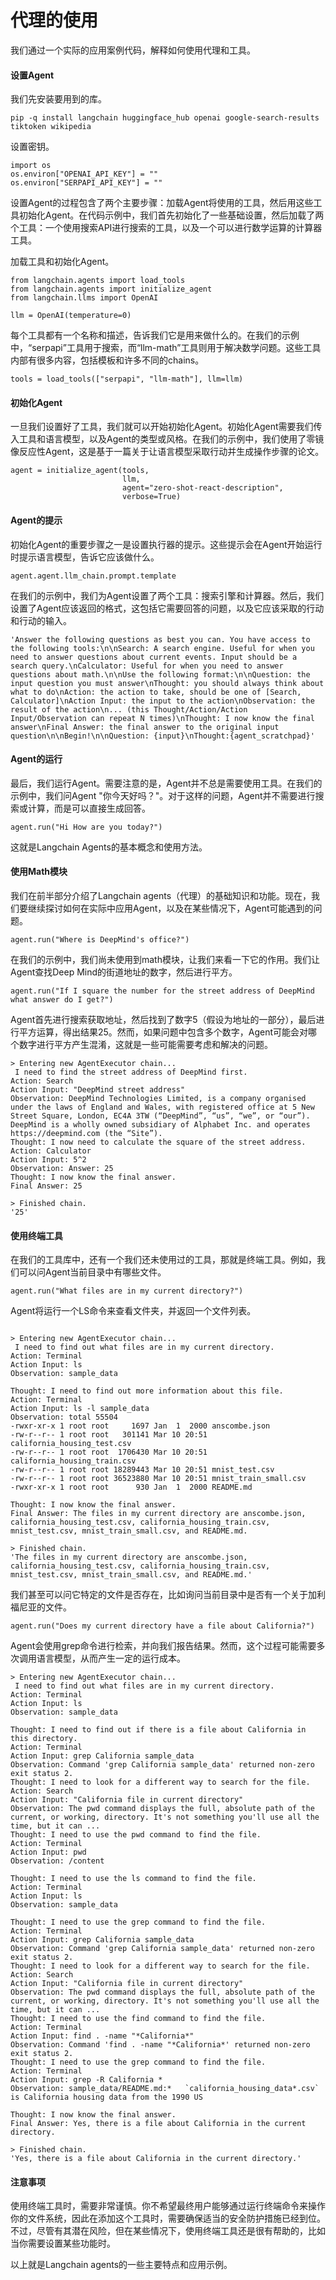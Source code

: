 # 代理的使用

我们通过一个实际的应用案例代码，解释如何使用代理和工具。

####   设置Agent

我们先安装要用到的库。

```
pip -q install langchain huggingface_hub openai google-search-results tiktoken wikipedia
```

设置密钥。

```
import os
os.environ["OPENAI_API_KEY"] = ""
os.environ["SERPAPI_API_KEY"] = ""
```

设置Agent的过程包含了两个主要步骤：加载Agent将使用的工具，然后用这些工具初始化Agent。在代码示例中，我们首先初始化了一些基础设置，然后加载了两个工具：一个使用搜索API进行搜索的工具，以及一个可以进行数学运算的计算器工具。

加载工具和初始化Agent。
```
from langchain.agents import load_tools
from langchain.agents import initialize_agent
from langchain.llms import OpenAI

llm = OpenAI(temperature=0)
```

每个工具都有一个名称和描述，告诉我们它是用来做什么的。在我们的示例中，“serpapi”工具用于搜索，而“llm-math”工具则用于解决数学问题。这些工具内部有很多内容，包括模板和许多不同的chains。

```
tools = load_tools(["serpapi", "llm-math"], llm=llm)
```

####   初始化Agent

一旦我们设置好了工具，我们就可以开始初始化Agent。初始化Agent需要我们传入工具和语言模型，以及Agent的类型或风格。在我们的示例中，我们使用了零镜像反应性Agent，这是基于一篇关于让语言模型采取行动并生成操作步骤的论文。

```
agent = initialize_agent(tools, 
                         llm, 
                         agent="zero-shot-react-description", 
                         verbose=True)
```     


####   Agent的提示

初始化Agent的重要步骤之一是设置执行器的提示。这些提示会在Agent开始运行时提示语言模型，告诉它应该做什么。

```
agent.agent.llm_chain.prompt.template
```

在我们的示例中，我们为Agent设置了两个工具：搜索引擎和计算器。然后，我们设置了Agent应该返回的格式，这包括它需要回答的问题，以及它应该采取的行动和行动的输入。

```
'Answer the following questions as best you can. You have access to the following tools:\n\nSearch: A search engine. Useful for when you need to answer questions about current events. Input should be a search query.\nCalculator: Useful for when you need to answer questions about math.\n\nUse the following format:\n\nQuestion: the input question you must answer\nThought: you should always think about what to do\nAction: the action to take, should be one of [Search, Calculator]\nAction Input: the input to the action\nObservation: the result of the action\n... (this Thought/Action/Action Input/Observation can repeat N times)\nThought: I now know the final answer\nFinal Answer: the final answer to the original input question\n\nBegin!\n\nQuestion: {input}\nThought:{agent_scratchpad}'
```

####   Agent的运行

最后，我们运行Agent。需要注意的是，Agent并不总是需要使用工具。在我们的示例中，我们问Agent "你今天好吗？"。对于这样的问题，Agent并不需要进行搜索或计算，而是可以直接生成回答。

```
agent.run("Hi How are you today?")
```

这就是Langchain Agents的基本概念和使用方法。


####   使用Math模块


我们在前半部分介绍了Langchain agents（代理）的基础知识和功能。现在，我们要继续探讨如何在实际中应用Agent，以及在某些情况下，Agent可能遇到的问题。


```
agent.run("Where is DeepMind's office?")
```

在我们的示例中，我们尚未使用到math模块，让我们来看一下它的作用。我们让Agent查找Deep Mind的街道地址的数字，然后进行平方。

```
agent.run("If I square the number for the street address of DeepMind what answer do I get?")
```

Agent首先进行搜索获取地址，然后找到了数字5（假设为地址的一部分），最后进行平方运算，得出结果25。然而，如果问题中包含多个数字，Agent可能会对哪个数字进行平方产生混淆，这就是一些可能需要考虑和解决的问题。

```
> Entering new AgentExecutor chain...
 I need to find the street address of DeepMind first.
Action: Search
Action Input: "DeepMind street address"
Observation: DeepMind Technologies Limited, is a company organised under the laws of England and Wales, with registered office at 5 New Street Square, London, EC4A 3TW (“DeepMind”, “us”, “we”, or “our”). DeepMind is a wholly owned subsidiary of Alphabet Inc. and operates https://deepmind.com (the “Site”).
Thought: I now need to calculate the square of the street address.
Action: Calculator
Action Input: 5^2
Observation: Answer: 25
Thought: I now know the final answer.
Final Answer: 25

> Finished chain.
'25'
```

####   使用终端工具

在我们的工具库中，还有一个我们还未使用过的工具，那就是终端工具。例如，我们可以问Agent当前目录中有哪些文件。

```
agent.run("What files are in my current directory?")
```

Agent将运行一个LS命令来查看文件夹，并返回一个文件列表。

```

> Entering new AgentExecutor chain...
 I need to find out what files are in my current directory.
Action: Terminal
Action Input: ls
Observation: sample_data

Thought: I need to find out more information about this file.
Action: Terminal
Action Input: ls -l sample_data
Observation: total 55504
-rwxr-xr-x 1 root root     1697 Jan  1  2000 anscombe.json
-rw-r--r-- 1 root root   301141 Mar 10 20:51 california_housing_test.csv
-rw-r--r-- 1 root root  1706430 Mar 10 20:51 california_housing_train.csv
-rw-r--r-- 1 root root 18289443 Mar 10 20:51 mnist_test.csv
-rw-r--r-- 1 root root 36523880 Mar 10 20:51 mnist_train_small.csv
-rwxr-xr-x 1 root root      930 Jan  1  2000 README.md

Thought: I now know the final answer.
Final Answer: The files in my current directory are anscombe.json, california_housing_test.csv, california_housing_train.csv, mnist_test.csv, mnist_train_small.csv, and README.md.

> Finished chain.
'The files in my current directory are anscombe.json, california_housing_test.csv, california_housing_train.csv, mnist_test.csv, mnist_train_small.csv, and README.md.'
```



我们甚至可以问它特定的文件是否存在，比如询问当前目录中是否有一个关于加利福尼亚的文件。

```
agent.run("Does my current directory have a file about California?")
```

Agent会使用grep命令进行检索，并向我们报告结果。然而，这个过程可能需要多次调用语言模型，从而产生一定的运行成本。

```
> Entering new AgentExecutor chain...
 I need to find out what files are in my current directory.
Action: Terminal
Action Input: ls
Observation: sample_data

Thought: I need to find out if there is a file about California in this directory.
Action: Terminal
Action Input: grep California sample_data
Observation: Command 'grep California sample_data' returned non-zero exit status 2.
Thought: I need to look for a different way to search for the file.
Action: Search
Action Input: "California file in current directory"
Observation: The pwd command displays the full, absolute path of the current, or working, directory. It's not something you'll use all the time, but it can ...
Thought: I need to use the pwd command to find the file.
Action: Terminal
Action Input: pwd
Observation: /content

Thought: I need to use the ls command to find the file.
Action: Terminal
Action Input: ls
Observation: sample_data

Thought: I need to use the grep command to find the file.
Action: Terminal
Action Input: grep California sample_data
Observation: Command 'grep California sample_data' returned non-zero exit status 2.
Thought: I need to look for a different way to search for the file.
Action: Search
Action Input: "California file in current directory"
Observation: The pwd command displays the full, absolute path of the current, or working, directory. It's not something you'll use all the time, but it can ...
Thought: I need to use the find command to find the file.
Action: Terminal
Action Input: find . -name "*California*"
Observation: Command 'find . -name "*California*' returned non-zero exit status 2.
Thought: I need to use the grep command to find the file.
Action: Terminal
Action Input: grep -R California *
Observation: sample_data/README.md:*   `california_housing_data*.csv` is California housing data from the 1990 US

Thought: I now know the final answer.
Final Answer: Yes, there is a file about California in the current directory.

> Finished chain.
'Yes, there is a file about California in the current directory.'
```

####   注意事项

使用终端工具时，需要非常谨慎。你不希望最终用户能够通过运行终端命令来操作你的文件系统，因此在添加这个工具时，需要确保适当的安全防护措施已经到位。不过，尽管有其潜在风险，但在某些情况下，使用终端工具还是很有帮助的，比如当你需要设置某些功能时。


以上就是Langchain agents的一些主要特点和应用示例。